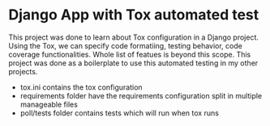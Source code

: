 # Django App with Tox automated test
This project was done to learn about Tox configuration in a Django project. Using the Tox, we can specify code formatiing, testing behavior, code coverage functionalities. Whole 
list of featues is beyond this scope. This project was done as a boilerplate to use this automated testing in my other projects.

- tox.ini contains the tox configuration
- requirements folder have the requirements configuration split in multiple manageable files
- poll/tests folder contains tests which will run when tox runs
